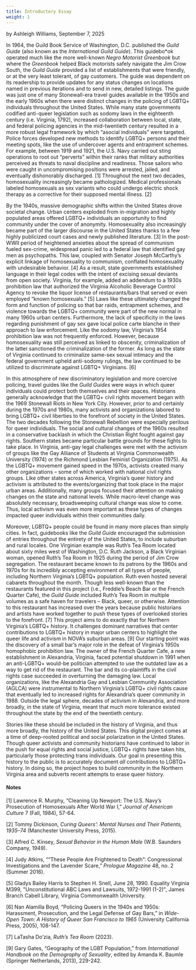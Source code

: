 ```yaml
---
title: Introductory Essay
weight: 1
---
```

by Ashleigh Williams, September 7, 2025

In 1964, the Guild Book Service of Washington, D.C. published the *Guild Guide* (also known as the *International Guild Guide*). This guidebo*ok operated much like the more well-known *Negro Motorist Greenbook* but where the *Greenbook* helped Black motorists safely navigate the Jim Crow South, the *Guild Guide* provided a list of establishments that were friendly, or at the very least tolerant, of gay customers. The guide was dependent on its readership to provide updates for any status changes on locations named in previous iterations and to send in new, detailed listings. The guide was just one of many Stonewall-era travel guides available in the 1950s and the early 1960s when there were distinct changes in the policing of LGBTQ+ individuals throughout the United States. While many state governments codified anti-queer legislation such as sodomy laws in the eighteenth century (i.e. Virginia, 1792), increased collaboration between local, state, and federal policing agencies in the mid-twentieth century resulted in a more robust legal framework by which “asocial individuals” were targeted. Police forces developed new methods to identify LGBTQ+ persons and their meeting spots, like the use of undercover agents and entrapment schemes. For example, between 1919 and 1921, the U.S. Navy carried out sting operations to root out “perverts” within their ranks that military authorities perceived as threats to naval discipline and readiness. Those sailors who were caught in uncompromising positions were arrested, jailed, and eventually dishonorably discharged. [1] Throughout the next two decades, homosexuality increasingly became pathologized. Medical professionals labeled homosexuals as sex variants who could undergo electric shock therapy as a corrective for their supposed mental illness. [2] 

By the 1940s, massive demographic shifts within the United States drove societal change. Urban centers exploded from in-migration and highly populated areas offered LGBTQ+ individuals an opportunity to find community under the cover of anonymity. Homosexuality also increasingly became part of the larger discourse in the United States thanks to a few highly publicized court cases and newly published literature. [3] In the post-WWII period of heightened anxieties about the spread of communism fueled sex-crime, widespread panic led to a federal law that identified gay men as psychopaths. This law, coupled with Senator Joseph McCarthy’s explicit linkage of homosexuality to communism, conflated homosexuality with undesirable behavior. [4] As a result, state governments established language in their legal codes with the intent of excising sexual deviants from open society. Virginia, for example, added an addendum to a 1930s prohibition law that authorized the Virginia Alcoholic Beverage Control Agency to revoke the liquor license of restaurants/bars that served or even employed “known homosexuals.” [5] Laws like these ultimately changed the form and function of policing so that bar raids, entrapment schemes, and violence towards the LGBTQ+ community were part of the new normal in many 1960s urban centers. Furthermore, the lack of specificity in the laws regarding punishment of gay sex gave local police carte blanche in their approach to law enforcement. Like the sodomy law, Virginia’s 1954 prohibition law was not frequently enforced. However, because homosexuality was still perceived as linked to obscenity, criminalization of the latter sanctioned the criminalization of the former. As long as the state of Virginia continued to criminalize same-sex sexual intimacy and the federal government upheld anti-sodomy rulings, the law continued to be utilized to discriminate against LGBTQ+ Virginians. [6] 

In this atmosphere of new discriminatory legislation and more coercive policing, travel guides like the *Guild Guides* were ways in which queer individuals could protect both themselves and their spaces. Historians generally acknowledge that the LGBTQ+ civil rights movement began with the 1969 Stonewall Riots in New York City. However, prior to and certainly during the 1970s and 1980s, many activists and organizations labored to bring LGBTQ+ civil liberties to the forefront of society in the United States. The two decades following the Stonewall Rebellion were especially perilous for queer individuals. The social and cultural changes of the 1960s resulted in a conservative backlash in which the Christian Right fought against gay rights. Southern states became particular battle grounds for these fights to take place. In Virginia, anti-gay legal challenges were met with the activism of groups like the Gay Alliance of Students at Virginia Commonwealth University (1974) or the Richmond Lesbian Feminist Organization (1975). As the LGBTQ+ movement gained speed in the 1970s, activists created many other organizations – some of which worked with national civil rights groups. Like other states across America, Virginia’s queer history and activism is attributed to the events/organizing that took place in the major urban areas. Additionally, many groups focused their attention on making changes on the state and national levels. While macro-level change was absolutely necessary, broadsweeping cultural change was slow to come. Thus, local activism was even more important as these types of changes impacted queer individuals within their communities daily. 

Moreover, LGBTQ+ people could be found in many more places than simply cities. In fact, guidebooks like the *Guild Guide* encouraged the submission of entries throughout the entirety of the United States, to include suburban and rural locales. One Virginian example was Ruth’s Tea Room located about sixty miles west of Washington, D.C. Ruth Jackson, a Black Virginian woman, opened Ruth’s Tea Room in 1925 during the period of Jim Crow segregation. The restaurant became known to its patrons by the 1960s and 1970s for its incredibly accepting environment of all types of people, including Northern Virginia’s LGBTQ+ population. Ruth even hosted several cabarets throughout the month. Though less well-known than the restaurants featured in this project (i.e., Freddie’s Beach Bar or the French Quarter Cafe), the *Guild Guide* included Ruth’s Tea Room in multiple volumes as a safe haven for travelers – Black, queer, or otherwise. Attention to this restaurant has increased over the years because public historians and artists have worked together to push these types of overlooked stories to the forefront. [7] This project aims to do exactly that for Northern Virginia’s LGBTQ+ history. It challenges dominant narratives that center contributions to LGBTQ+ history in major urban centers to highlight the queer life and activism in NOVA’s suburban areas. [9] Our starting point was the discovery of a small bar’s major role in the defeat of Virginia’s 1950s homophobic prohibition law. The owner of the French Quarter Cafe, a new establishment in Alexandria, Virginia, faced potential shutdown in 1991 when an anti-LGBTQ+ would-be politician attempted to use the outdated law as a way to get rid of the restaurant. The bar and its co-plaintiffs in the civil rights case succeeded in overturning the damaging law. Local organizations, like the Alexandria Gay and Lesbian Community Association (AGLCA) were instrumental to Northern Virginia’s LGBTQ+ civil rights cause that eventually led to increased rights for Alexandria’s queer community in 1988. Outside the legal sphere, decades of activism in Alexandria, and more broadly, in the state of Virginia, meant that much more tolerance existed throughout the state by the end of the twentieth century. 

Stories like these should be included in the history of Virginia, and thus more broadly, the history of the United States. This digital project comes at a time of deep-rooted political and social polarization in the United States. Though queer activists and community historians have continued to labor in the push for equal rights and social justice, LGBTQ+ rights have taken hits, particularly those protecting trans individuals. Our goal in presenting this history to the public is to accurately document *all* contributions to LGBTQ+ history. In doing so, the project hopes to build community in the Northern Virginia area and subverts recent attempts to erase queer history.               

#### Notes
[1] Lawrence R. Murphy, “Cleaning Up Newport: The U.S. Navy’s Prosecution of Homosexuals After World War I,” *Journal of American Culture* 7 (Fall, 1984), 57-64.

[2] Tommy Dickinson, *Curing Queers’: Mental Nurses and Their Patients, 1935–74* (Manchester University Press, 2015).

[3] Alfred C. Kinsey, *Sexual Behavior in the Human Male* (W.B. Saunders Company, 1949).

[4] Judy Atkins, ““These People Are Frightened to Death”: Congressional Investigations and the Lavender Scare,” *Prologue Magazine* 48, no. 2 (Summer 2016).

[5] Gladys Bailey Harris to Stephen H. Snell, June 28, 1990. Equality Virginia M399, "Unconstitutional ABC Laws and Lawsuits, 1972-1991 (1-2)", James Branch Cabell Library, Virginia Commonwealth University. 

[6] Nan Alamilla Boyd, “Policing Queers in the 1940s and 1950s: Harassment, Prosecution, and the Legal Defense of Gay Bars,” in *Wide-Open Town: A History of Queer San Francisco to 1965* (University California Press, 2005), 108-147.

[7] LaTasha Do’zia, *Ruth’s Tea Room* (2023).

[9] Gary Gates, “Geography of the LGBT Population,” from *International Handbook on the Demography of Sexuality*, edited by Amanda K. Baumle (Springer Netherlands, 2013), 229-242.

